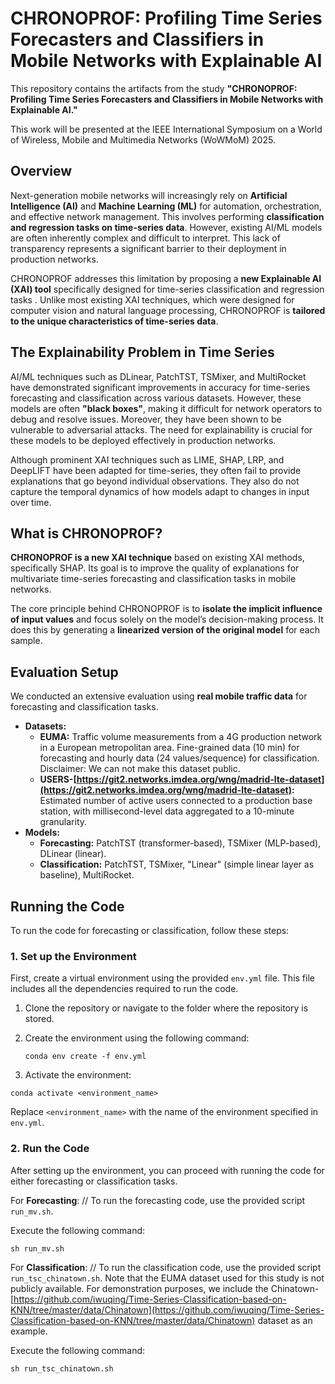# CHRONOPROF: Profiling Time Series Forecasters and Classifiers in Mobile Networks with Explainable AI

This repository contains the artifacts from the study **"CHRONOPROF: Profiling Time Series Forecasters and Classifiers in Mobile Networks with Explainable AI."**

This work will be presented at the IEEE International Symposium on a World of Wireless, Mobile and Multimedia Networks (WoWMoM) 2025.

## Overview

Next-generation mobile networks will increasingly rely on **Artificial Intelligence (AI)** and **Machine Learning (ML)** for automation, orchestration, and effective network management. This involves performing **classification and regression tasks on time-series data**. However, existing AI/ML models are often inherently complex and difficult to interpret. This lack of transparency represents a significant barrier to their deployment in production networks.

CHRONOPROF addresses this limitation by proposing a **new Explainable AI (XAI) tool** specifically designed for time-series classification and regression tasks . Unlike most existing XAI techniques, which were designed for computer vision and natural language processing, CHRONOPROF is **tailored to the unique characteristics of time-series data**.

## The Explainability Problem in Time Series

AI/ML techniques such as DLinear, PatchTST, TSMixer, and MultiRocket have demonstrated significant improvements in accuracy for time-series forecasting and classification across various datasets. However, these models are often **"black boxes"**, making it difficult for network operators to debug and resolve issues. Moreover, they have been shown to be vulnerable to adversarial attacks. The need for explainability is crucial for these models to be deployed effectively in production networks.

Although prominent XAI techniques such as LIME, SHAP, LRP, and DeepLIFT have been adapted for time-series, they often fail to provide explanations that go beyond individual observations. They also do not capture the temporal dynamics of how models adapt to changes in input over time.

## What is CHRONOPROF?

**CHRONOPROF is a new XAI technique** based on existing XAI methods, specifically SHAP. Its goal is to improve the quality of explanations for multivariate time-series forecasting and classification tasks in mobile networks.

The core principle behind CHRONOPROF is to **isolate the implicit influence of input values** and focus solely on the model’s decision-making process. It does this by generating a **linearized version of the original model** for each sample.

## Evaluation Setup 
We conducted an extensive evaluation using **real mobile traffic data** for forecasting and classification tasks.

*   **Datasets:**
    *   **EUMA:** Traffic volume measurements from a 4G production network in a European metropolitan area. Fine-grained data (10 min) for forecasting and hourly data (24 values/sequence) for classification. Disclaimer: We can not make this dataset public. 
    *   **USERS-[https://git2.networks.imdea.org/wng/madrid-lte-dataset](https://git2.networks.imdea.org/wng/madrid-lte-dataset):** Estimated number of active users connected to a production base station, with millisecond-level data aggregated to a 10-minute granularity.
*   **Models:**
    *   **Forecasting:** PatchTST (transformer-based), TSMixer (MLP-based), DLinear (linear).
    *   **Classification:** PatchTST, TSMixer, "Linear" (simple linear layer as baseline), MultiRocket.


## Running the Code

To run the code for forecasting or classification, follow these steps:

### 1. Set up the Environment

First, create a virtual environment using the provided `env.yml` file. This file includes all the dependencies required to run the code.

1. Clone the repository or navigate to the folder where the repository is stored.
2. Create the environment using the following command:

   ```
   conda env create -f env.yml
   ```

3. Activate the environment:

```
conda activate <environment_name>
```
Replace ```<environment_name>``` with the name of the environment specified in ```env.yml```.

### 2. Run the Code
After setting up the environment, you can proceed with running the code for either forecasting or classification tasks.

For **Forecasting**: //
To run the forecasting code, use the provided script ```run_mv.sh```.

Execute the following command:

   ```
   sh run_mv.sh
   ```
For **Classification**: //
To run the classification code, use the provided script ```run_tsc_chinatown.sh```. Note that the EUMA dataset used for this study is not publicly available. For demonstration purposes, we include the Chinatown-[https://github.com/iwuqing/Time-Series-Classification-based-on-KNN/tree/master/data/Chinatown](https://github.com/iwuqing/Time-Series-Classification-based-on-KNN/tree/master/data/Chinatown) dataset as an example.

Execute the following command:

   ```
   sh run_tsc_chinatown.sh
   ```



